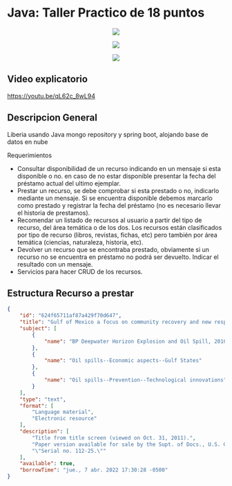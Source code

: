 # Java: Taller Practico de 18 puntos

<p align="center">
<img src="https://www.sofka.com.co/wp-content/uploads/2021/02/sofkau-logo-horizontal.png">
</p>
<p align="center">
  <img src="https://img.shields.io/badge/Java-ED8B00?style=for-the-badge&logo=java&logoColor=white">
</p>
<p align="center">
  <img src="https://img.shields.io/github/v/release/JoseNSoler/PracticaMVC?style=flat-square"
</p>   

## Video explicatorio
https://youtu.be/qL62c_8wL94


## Descripcion General

Liberia usando Java mongo repository y spring boot, alojando base de datos en nube

Requerimientos


- Consultar disponibilidad de un recurso indicando en un mensaje si esta disponible o no. en caso de no estar disponible presentar la fecha del préstamo actual del ultimo ejemplar.
- Prestar un recurso, se debe comprobar si esta prestado o no, indicarlo mediante un mensaje. Si se encuentra disponible debemos marcarlo como prestado y registrar la fecha del préstamo (no es necesario llevar el historia de prestamos).
- Recomendar un listado de recursos al usuario a partir del tipo de recurso, del área temática o de los dos. Los recursos están clasificados por tipo de recurso (libros, revistas, fichas, etc) pero también por área temática (ciencias, naturaleza, historia, etc).
- Devolver un recurso que se encontraba prestado, obviamente si un recurso no se encuentra en préstamo no podrá ser devuelto. Indicar el resultado con un mensaje.
- Servicios para hacer CRUD de los recursos. 

## Estructura Recurso a prestar
```json
{
    "id": "624f65711af87a429f70d647",
    "title": "Gulf of Mexico a focus on community recovery and new response technology : oversight field hearing before the Committee on Natural Resources, U.S. House of Representatives, One Hundred Twelfth Congress, first session, Monday, April 18, 2011, in Houma, Louisiana",
    "subject": [
        {
            "name": "BP Deepwater Horizon Explosion and Oil Spill, 2010"
        },
        {
            "name": "Oil spills--Economic aspects--Gulf States"
        },
        {
            "name": "Oil spills--Prevention--Technological innovations"
        }
    ],
    "type": "text",
    "format": [
        "Language material",
        "Electronic resource"
    ],
    "description": [
        "Title from title screen (viewed on Oct. 31, 2011).",
        "Paper version available for sale by the Supt. of Docs., U.S. G.P.O.",
        "\"Serial no. 112-25.\""
    ],
    "available": true,
    "borrowTime": "jue., 7 abr. 2022 17:30:28 -0500"
}
```



